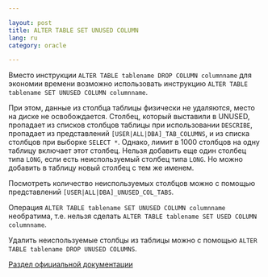 ```yaml
---

layout: post  
title: ALTER TABLE SET UNUSED COLUMN  
lang: ru  
category: oracle

---
```


Вместо инструкции `ALTER TABLE tablename DROP COLUMN columnname` для экономии времени возможно использовать инструкцию `ALTER TABLE tablename SET UNUSED COLUMN columnname`.

При этом, данные из столбца таблицы физически не удаляются, место на диске не освобождается.  Столбец, который выставили в UNUSED, пропадает из списков столбцов таблицы при использовании `DESCRIBE`, пропадает из представлений `[USER|ALL|DBA]_TAB_COLUMNS`, и из списка столбцов при выборке `SELECT *`. Однако, лимит в 1000 столбцов на одну таблицу включает этот столбец.  Нельзя добавить еще один столбец типа `LONG`, если есть неиспользуемый столбец типа `LONG`.  Но можно добавить в таблицу новый столбец с тем же именем.

Посмотреть количество неиспользуемых столбцов можно с помощью представлений `[USER|ALL|DBA]_UNUSED_COL_TABS`.

Операция `ALTER TABLE tablename SET UNUSED COLUMN columnname` необратима, т.е. нельзя сделать `ALTER TABLE tablename SET USED COLUMN columnname`.

Удалить неиспользуемые столбцы из таблицы можно с помощью `ALTER TABLE tablename DROP UNUSED COLUMNS`.

[Раздел официальной документации](http://download.oracle.com/docs/cd/B13789_01/server.101/b10759/statements_3001.htm)
